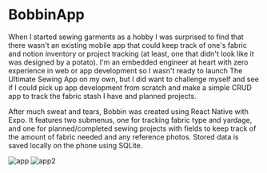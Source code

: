 # BobbinApp
When I started sewing garments as a hobby I was surprised to find that there wasn't an existing mobile app that could keep track of one's fabric and notion inventory or project tracking (at least, one that didn't look like it was designed by a potato). I'm an embedded engineer at heart with zero experience in web or app development so I wasn't ready to launch The Ultimate Sewing App on my own, but I did want to challenge myself and see if I could pick up app development from scratch and make a simple CRUD app to track the fabric stash I have and planned projects.

After much sweat and tears, Bobbin was created using React Native with Expo. It features two submenus, one for tracking fabric type and yardage, and one for planned/completed sewing projects with fields to keep track of the amount of fabric needed and any reference photos. Stored data is saved locally on the phone using SQLite.  


![app](https://user-images.githubusercontent.com/14303400/143817033-054f9181-cadf-44bf-ae7b-da8498f0a331.jpg) ![app2](https://user-images.githubusercontent.com/14303400/143817039-c8ae4492-60c4-4209-be1e-b3653b742b90.jpg)
